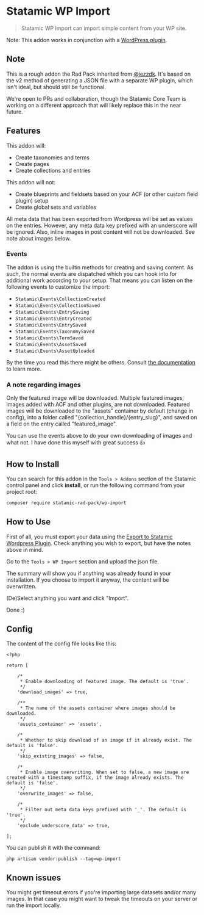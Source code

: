 # Statamic WP Import

> Statamic WP Import can import simple content from your WP site.

Note: This addon works in conjunction with a [WordPress plugin](https://github.com/jezzdk/wordpress-to-statamic-exporter).

## Note

This is a rough addon the Rad Pack inherited from [@jezzdk](https://github.com/jezzdk). It's based on the v2 method of generating a JSON file with a separate WP plugin, which isn't ideal, but should still be functional.

We're open to PRs and collaboration, though the Statamic Core Team is working on a different approach that will likely replace this in the near future.


## Features

This addon will:

- Create taxonomies and terms
- Create pages
- Create collections and entries

This addon will not:

- Create blueprints and fieldsets based on your ACF (or other custom field plugin) setup
- Create global sets and variables

All meta data that has been exported from Wordpress will be set as values on the entries. However, any meta data key prefixed with an underscore will be ignored. Also, inline images in post content will not be downloaded. See note about images below.

### Events

The addon is using the builtin methods for creating and saving content. As such, the normal events are dispatched which you can hook into for additional work according to your setup. That means you can listen on the following events to customize the import:

- `Statamic\Events\CollectionCreated`
- `Statamic\Events\CollectionSaved`
- `Statamic\Events\EntrySaving`
- `Statamic\Events\EntryCreated`
- `Statamic\Events\EntrySaved`
- `Statamic\Events\TaxonomySaved`
- `Statamic\Events\TermSaved`
- `Statamic\Events\AssetSaved`
- `Statamic\Events\AssetUploaded`

By the time you read this there might be others. Consult [the documentation](https://statamic.dev/extending/events#available-events) to learn more.

### A note regarding images

Only the featured image will be downloaded. Multiple featured images, images added with ACF and other plugins, are not downloaded. Featured images will be downloaded to the "assets" container by default (change in config), into a folder called "{collection_handle}/{entry_slug}", and saved on a field on the entry called "featured_image".

You can use the events above to do your own downloading of images and what not. I have done this myself with great success 👍

## How to Install

You can search for this addon in the `Tools > Addons` section of the Statamic control panel and click **install**, or run the following command from your project root:

``` bash
composer require statamic-rad-pack/wp-import
```

## How to Use

First of all, you must export your data using the [Export to Statamic Wordpress Plugin](https://github.com/statamic/wordpress-to-statamic-exporter). Check anything you wish to export, but have the notes above in mind.

Go to the `Tools > WP Import` section and upload the json file.

The summary will show you if anything was already found in your installation. If you choose to import it anyway, the content will be overwritten.

(De)Select anything you want and click "Import".

Done :)

## Config

The content of the config file looks like this:

```
<?php

return [

    /*
     * Enable downloading of featured image. The default is 'true'.
     */
    'download_images' => true,

    /**
     * The name of the assets container where images should be downloaded.
     */
    'assets_container' => 'assets',

    /*
     * Whether to skip download of an image if it already exist. The default is 'false'.
     */
    'skip_existing_images' => false,

    /*
     * Enable image overwriting. When set to false, a new image are created with a timestamp suffix, if the image already exists. The default is 'false'.
     */
    'overwrite_images' => false,

    /*
     * Filter out meta data keys prefixed with '_'. The default is 'true'.
     */
    'exclude_underscore_data' => true,

];
```

You can publish it with the command:

`php artisan vendor:publish --tag=wp-import`

## Known issues

You might get timeout errors if you're importing large datasets and/or many images. In that case you might want to tweak the timeouts on your server or run the import locally.
